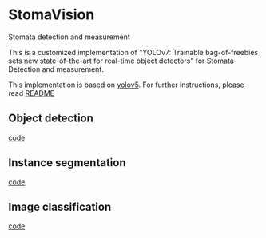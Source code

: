 # StomaVision

Stomata detection and measurement

This is a customized implementation of "YOLOv7: Trainable bag-of-freebies sets new state-of-the-art for real-time object detectors" for Stomata Detection and measurement.

This implementation is based on [yolov5](https://github.com/ultralytics/yolov5). For further instructions, please read [README](./abrc/README.md)

## Object detection

[code](./det)

## Instance segmentation

[code](./seg)

## Image classification

[code](./det)
